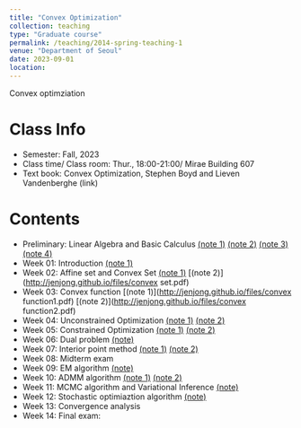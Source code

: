 ```yaml
---
title: "Convex Optimization"
collection: teaching
type: "Graduate course"
permalink: /teaching/2014-spring-teaching-1
venue: "Department of Seoul"
date: 2023-09-01
location: 
---
```


Convex optimziation

Class Info
======
+ Semester: Fall, 2023
+ Class time/ Class room: Thur., 18:00-21:00/ Mirae Building 607
+ Text book: Convex Optimization, Stephen Boyd and Lieven Vandenberghe (link)

Contents
======
+ Preliminary: Linear Algebra and Basic Calculus [(note 1)](http://jenjong.github.io/files/CH01_LA_1.pdf) [(note 2)](http://jenjong.github.io/files/CH01_LA_2.pdf) [(note 3)](http://jenjong.github.io/files/CH01_LA_3.pdf) [(note 4)](http://jenjong.github.io/files/CH01_LA_4.pdf)
+ Week 01: Introduction [(note 1)](http://jenjong.github.io/files/intro.pdf)
+ Week 02: Affine set and Convex Set [(note 1)](http://jenjong.github.io/files/affine.pdf) [(note 2)](http://jenjong.github.io/files/convex set.pdf)
+ Week 03: Convex function [(note 1)](http://jenjong.github.io/files/convex function1.pdf) [(note 2)](http://jenjong.github.io/files/convex function2.pdf)
+ Week 04: Unconstrained Optimization [(note 1)](http://jenjong.github.io/files/unconstrained_1.pdf) [(note 2)](http://jenjong.github.io/files/unconstrained_2.pdf)
+ Week 05: Constrained Optimization [(note 1)](http://jenjong.github.io/files/constrained_1.pdf) [(note 2)](http://jenjong.github.io/files/constrained_2.pdf)
+ Week 06: Dual problem [(note)](http://jenjong.github.io/files/dual.pdf)
+ Week 07: Interior point method [(note 1)](http://jenjong.github.io/files/interior_1.pdf) [(note 2)](http://jenjong.github.io/files/interior_2.pdf)
+ Week 08: Midterm exam
+ Week 09: EM algorithm [(note)](http://jenjong.github.io/files/em.pdf)
+ Week 10: ADMM algorithm [(note 1)](http://jenjong.github.io/files/admm_1.pdf) [(note 2)](http://jenjong.github.io/files/admm_2.pdf)
+ Week 11: MCMC algorithm and Variational Inference [(note)](http://jenjong.github.io/files/mcmc.pdf)
+ Week 12: Stochastic optimiaztion algorithm [(note)](http://jenjong.github.io/files/stochastic.pdf)
+ Week 13: Convergence analysis
+ Week 14: Final exam: